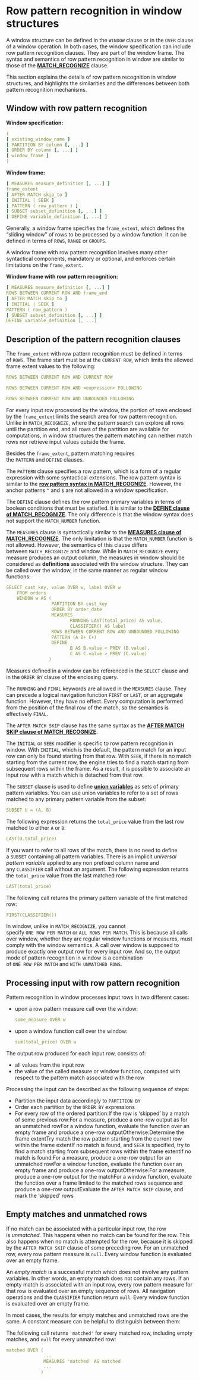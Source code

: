 # Row pattern recognition in window structures

A window structure can be defined in the `WINDOW` clause or in the `OVER` clause of a window operation. In both cases, the window specification can include row pattern recognition clauses. They are part of the window frame. The syntax and semantics of row pattern recognition in window are similar to those of the [**MATCH_RECOGNIZE**](/interfaces/workbench/sql_syntaxes/match_recognize/) clause.

This section explains the details of row pattern recognition in window structures, and highlights the similarities and the differences between both pattern recognition mechanisms.

## Window with row pattern recognition

**Window specification:**

```yaml
(
[ existing_window_name ]
[ PARTITION BY column [, ...] ]
[ ORDER BY column [, ...] ]
[ window_frame ]
)
```

**Window frame:**

```yaml
[ MEASURES measure_definition [, ...] ]
frame_extent
[ AFTER MATCH skip_to ]
[ INITIAL | SEEK ]
[ PATTERN ( row_pattern ) ]
[ SUBSET subset_definition [, ...] ]
[ DEFINE variable_definition [, ...] ]
```

Generally, a window frame specifies the `frame_extent`, which defines the “sliding window” of rows to be processed by a window function. It can be defined in terms of `ROWS`, `RANGE` or `GROUPS`.

A window frame with row pattern recognition involves many other syntactical components, mandatory or optional, and enforces certain limitations on the `frame_extent`.

**Window frame with row pattern recognition:**

```yaml
[ MEASURES measure_definition [, ...] ]
ROWS BETWEEN CURRENT ROW AND frame_end
[ AFTER MATCH skip_to ]
[ INITIAL | SEEK ]
PATTERN ( row_pattern )
[ SUBSET subset_definition [, ...] ]
DEFINE variable_definition [, ...]
```

## Description of the pattern recognition clauses

The `frame_extent` with row pattern recognition must be defined in terms of `ROWS`. The frame start must be at the `CURRENT ROW`, which limits the allowed frame extent values to the following:

```yaml
ROWS BETWEEN CURRENT ROW AND CURRENT ROW

ROWS BETWEEN CURRENT ROW AND <expression> FOLLOWING

ROWS BETWEEN CURRENT ROW AND UNBOUNDED FOLLOWING
```

For every input row processed by the window, the portion of rows enclosed by the `frame_extent` limits the search area for row pattern recognition. Unlike in `MATCH_RECOGNIZE`, where the pattern search can explore all rows until the partition end, and all rows of the partition are available for computations, in window structures the pattern matching can neither match rows nor retrieve input values outside the frame.

Besides the `frame_extent`, pattern matching requires the `PATTERN` and `DEFINE` clauses.

The `PATTERN` clause specifies a row pattern, which is a form of a regular expression with some syntactical extensions. The row pattern syntax is similar to the [**row pattern syntax in MATCH_RECOGNIZE**](/interfaces/workbench/sql_syntaxes/match_recognize/). However, the anchor patterns `^` and `$` are not allowed in a window specification.

The `DEFINE` clause defines the row pattern primary variables in terms of boolean conditions that must be satisfied. It is similar to the [**DEFINE clause of MATCH_RECOGNIZE**](/interfaces/workbench/sql_syntaxes/match_recognize/). The only difference is that the window syntax does not support the `MATCH_NUMBER` function.

The `MEASURES` clause is syntactically similar to the [**MEASURES clause of MATCH_RECOGNIZE**](/interfaces/workbench/sql_syntaxes/match_recognize/). The only limitation is that the `MATCH_NUMBER` function is not allowed. However, the semantics of this clause differs between `MATCH_RECOGNIZE` and window. While in `MATCH_RECOGNIZE` every measure produces an output column, the measures in window should be considered as **definitions** associated with the window structure. They can be called over the window, in the same manner as regular window functions:

```yaml
SELECT cust_key, value OVER w, label OVER w
    FROM orders
    WINDOW w AS (
                 PARTITION BY cust_key
                 ORDER BY order_date
                 MEASURES
                        RUNNING LAST(total_price) AS value,
                        CLASSIFIER() AS label
                 ROWS BETWEEN CURRENT ROW AND UNBOUNDED FOLLOWING
                 PATTERN (A B+ C+)
                 DEFINE
                        B AS B.value < PREV (B.value),
                        C AS C.value > PREV (C.value)
                )
```

Measures defined in a window can be referenced in the `SELECT` clause and in the `ORDER BY` clause of the enclosing query.

The `RUNNING` and `FINAL` keywords are allowed in the `MEASURES` clause. They can precede a logical navigation function `FIRST` or `LAST`, or an aggregate function. However, they have no effect. Every computation is performed from the position of the final row of the match, so the semantics is effectively `FINAL`.

The `AFTER MATCH SKIP` clause has the same syntax as the [**AFTER MATCH SKIP clause of MATCH_RECOGNIZE**](/interfaces/workbench/sql_syntaxes/match_recognize/).

The `INITIAL` or `SEEK` modifier is specific to row pattern recognition in window. With `INITIAL`, which is the default, the pattern match for an input row can only be found starting from that row. With `SEEK`, if there is no match starting from the current row, the engine tries to find a match starting from subsequent rows within the frame. As a result, it is possible to associate an input row with a match which is detached from that row.

The `SUBSET` clause is used to define [**union variables**](/interfaces/workbench/sql_syntaxes/match_recognize/) as sets of primary pattern variables. You can use union variables to refer to a set of rows matched to any primary pattern variable from the subset:

```yaml
SUBSET U = (A, B)
```

The following expression returns the `total_price` value from the last row matched to either `A` or `B`:

```yaml
LAST(U.total_price)
```

If you want to refer to all rows of the match, there is no need to define a `SUBSET` containing all pattern variables. There is an implicit *universal pattern variable* applied to any non prefixed column name and any `CLASSIFIER` call without an argument. The following expression returns the `total_price` value from the last matched row:

```yaml
LAST(total_price)
```

The following call returns the primary pattern variable of the first matched row:

```yaml
FIRST(CLASSIFIER())
```

In window, unlike in `MATCH_RECOGNIZE`, you cannot specify `ONE ROW PER MATCH` or `ALL ROWS PER MATCH`. This is because all calls over window, whether they are regular window functions or measures, must comply with the window semantics. A call over window is supposed to produce exactly one output row for every input row. And so, the output mode of pattern recognition in window is a combination of `ONE ROW PER MATCH` and `WITH UNMATCHED ROWS`.

## Processing input with row pattern recognition

Pattern recognition in window processes input rows in two different cases:

- upon a row pattern measure call over the window:
    
    ```yaml
    some_measure OVER w
    ```
    
- upon a window function call over the window:
    
    ```yaml
    sum(total_price) OVER w
    ```
    

The output row produced for each input row, consists of:

- all values from the input row
- the value of the called measure or window function, computed with respect to the pattern match associated with the row

Processing the input can be described as the following sequence of steps:

- Partition the input data accordingly to `PARTITION BY`
- Order each partition by the `ORDER BY` expressions
- For every row of the ordered partition:If the row is ‘skipped’ by a match of some previous row:For a measure, produce a one-row output as for an unmatched rowFor a window function, evaluate the function over an empty frame and produce a one-row outputOtherwise:Determine the frame extentTry match the row pattern starting from the current row within the frame extentIf no match is found, and `SEEK` is specified, try to find a match starting from subsequent rows within the frame extentIf no match is found:For a measure, produce a one-row output for an unmatched rowFor a window function, evaluate the function over an empty frame and produce a one-row outputOtherwise:For a measure, produce a one-row output for the matchFor a window function, evaluate the function over a frame limited to the matched rows sequence and produce a one-row outputEvaluate the `AFTER MATCH SKIP` clause, and mark the ‘skipped’ rows

## Empty matches and unmatched rows

If no match can be associated with a particular input row, the row is *unmatched*. This happens when no match can be found for the row. This also happens when no match is attempted for the row, because it is skipped by the `AFTER MATCH SKIP` clause of some preceding row. For an unmatched row, every row pattern measure is `null`. Every window function is evaluated over an empty frame.

An *empty match* is a successful match which does not involve any pattern variables. In other words, an empty match does not contain any rows. If an empty match is associated with an input row, every row pattern measure for that row is evaluated over an empty sequence of rows. All navigation operations and the `CLASSIFIER` function return `null`. Every window function is evaluated over an empty frame.

In most cases, the results for empty matches and unmatched rows are the same. A constant measure can be helpful to distinguish between them:

The following call returns `'matched'` for every matched row, including empty matches, and `null` for every unmatched row:

```yaml
matched OVER (
              ...
              MEASURES 'matched' AS matched
              ...
             )
```